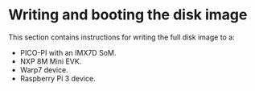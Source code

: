 # Writing and booting the disk image

This section contains instructions for writing the full disk image to a:

* PICO-PI with an IMX7D SoM.
* NXP 8M Mini EVK.
* Warp7 device.
* Raspberry Pi 3 device.

<!-- JIJ: I think we could refactor this (possibly) as the instructions to find out which device to flash to, could be the same as the new instructions I have written - they would work for SDcard, Warp7 or Pico or IMX8 - i.e. using lsblk, and the following instructions on unmount, bmap-tool and eject would then be all identical. Its just the plugging in, and the rebooting that is different -->
